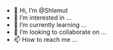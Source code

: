 - 👋 Hi, I’m @Shlemut
- 👀 I’m interested in ...
- 🌱 I’m currently learning ...
- 💞️ I’m looking to collaborate on ...
- 📫 How to reach me ...

<!---
Shlemut/Shlemut is a ✨ special ✨ repository because its `README.md` (this file) appears on your GitHub profile.
You can click the Preview link to take a look at your changes.
--->
